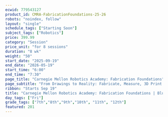 ```yaml
---
ecwid: 779543127
product_id: CMRA-FabricationFoundations-25-26
robots: "noindex, follow"
layout: "single"
schedule_tags: ["Starting Soon"]
subject_tags: ["Robotics"]
price: 399.99
category: "Session"
price_unit: "for 8 sessions"
duration: "8 wk"
weight: "50"
start_date: "2025-09-19"
end_date: "2026-05-19"
start_time: "6:00"
end_time: "7:30"
page_title: "Carnegie Mellon Robotics Academy: Fabrication Foundations"
page_subtitle: "From Drawings to Reality: Fabricate, Measure, 3D Print!"
ribbon: "Starts Sep 19"
title: "Carnegie Mellon Robotics Academy: Fabrication Foundations | Blue Ridge Boost"
day_tags: ["Fri"]
grade_tags: ["7th","8th","9th","10th", "11th", "12th"]
featured: 201
---
```

